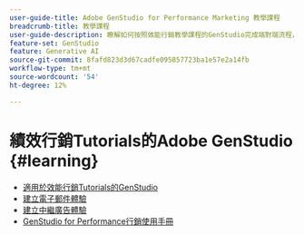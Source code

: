 ```yaml
---
user-guide-title: Adobe GenStudio for Performance Marketing 教學課程
breadcrumb-title: 教學課程
user-guide-description: 瞭解如何按照效能行銷教學課程的GenStudio完成端對端流程，例如建立電子郵件體驗。
feature-set: GenStudio
feature: Generative AI
source-git-commit: 8fafd823d3d67cadfe095857723ba1e57e2a14fb
workflow-type: tm+mt
source-wordcount: '54'
ht-degree: 12%

---
```



# 績效行銷Tutorials的Adobe GenStudio {#learning}

+ [適用於效能行銷Tutorials的GenStudio](tutorials.md)
+ [建立電子郵件體驗](create-email-experience.md)
+ [建立中繼廣告體驗](create-meta-ad.md)
+ [GenStudio for Performance行銷使用手冊](https://experienceleague.adobe.com/docs/genstudio/user-guide/home.html)
